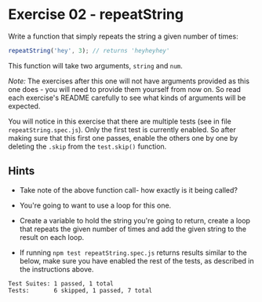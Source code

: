 # Exercise 02 - repeatString

Write a function that simply repeats the string a given number of times:

```javascript
repeatString('hey', 3); // returns 'heyheyhey'
```

This function will take two arguments, `string` and `num`.

_Note:_ The exercises after this one will not have arguments provided as this one does - you will need to provide them yourself from now on. So read each exercise's README carefully to see what kinds of arguments will be expected.

You will notice in this exercise that there are multiple tests (see in file `repeatString.spec.js`). Only the first test is currently enabled. So after making sure that this first one passes, enable the others one by one by deleting the `.skip` from the `test.skip()` function.

## Hints

-  Take note of the above function call- how exactly is it being called?

-  You're going to want to use a loop for this one.

-  Create a variable to hold the string you're going to return, create a loop that repeats the given number of times and add the given string to the result on each loop.

-  If running `npm test repeatString.spec.js` returns results similar to the below, make sure you have enabled the rest of the tests, as described in the instructions above.

```
Test Suites: 1 passed, 1 total
Tests:       6 skipped, 1 passed, 7 total
```

